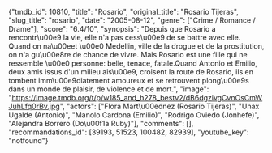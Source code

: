 {"tmdb_id": 10810, "title": "Rosario", "original_title": "Rosario Tijeras", "slug_title": "rosario", "date": "2005-08-12", "genre": ["Crime / Romance / Drame"], "score": "6.4/10", "synopsis": "Depuis que Rosario a rencontr\u00e9 la vie, elle n'a pas cess\u00e9 de se battre avec elle. Quand on na\u00eet \u00e0 Medellin, ville de la drogue et de la prostitution, on n'a gu\u00e8re de chance de vivre. Mais Rosario est une fille qui ne ressemble \u00e0 personne: belle, tenace, fatale.Quand Antonio et Emilio, deux amis issus d'un milieu ais\u00e9, croisent la route de Rosario, ils en tombent imm\u00e9diatement amoureux et se retrouvent plong\u00e9s dans un monde de plaisir, de violence et de mort.", "image": "https://image.tmdb.org/t/p/w185_and_h278_bestv2/dB6dgzivgCvnOsCmWJuhLfq0rBv.jpg", "actors": ["Flora Mart\u00ednez (Rosario Tijeras)", "Unax Ugalde (Antonio)", "Manolo Cardona (Emilio)", "Rodrigo Oviedo (Jonhefe)", "Alejandra Borrero (Do\u00f1a Ruby)"], "comments": [], "recommandations_id": [39193, 51523, 100482, 82939], "youtube_key": "notfound"}